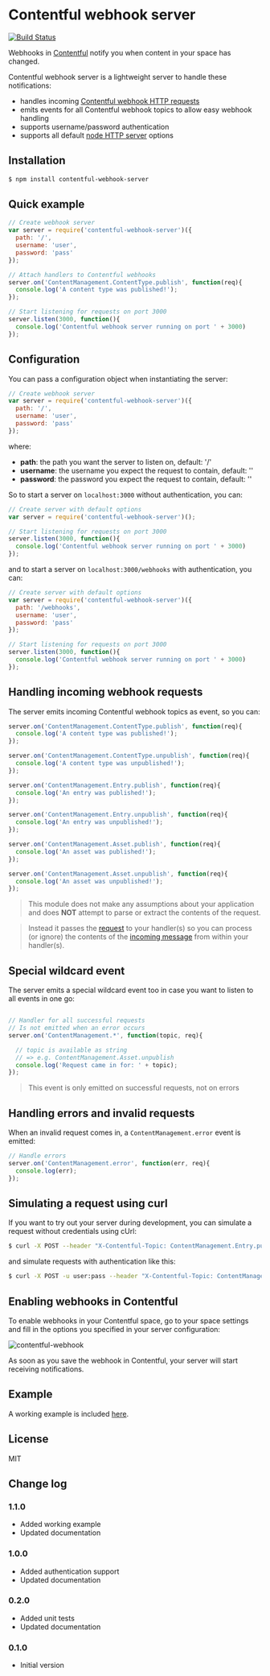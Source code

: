 # Contentful webhook server

[![Build Status](https://travis-ci.org/jvandemo/contentful-webhook-server.svg?branch=master)](https://travis-ci.org/jvandemo/contentful-webhook-server)

Webhooks in [Contentful](https://www.contentful.com) notify you when content in your space has changed.

Contentful webhook server is a lightweight server to handle these notifications:

- handles incoming [Contentful webhook HTTP requests](https://www.contentful.com/developers/documentation/content-delivery-api/#webhooks)
- emits events for all Contentful webhook topics to allow easy webhook handling
- supports username/password authentication
- supports all default [node HTTP server](https://nodejs.org/api/http.html) options

## Installation

```bash
$ npm install contentful-webhook-server
```

## Quick example

```javascript
// Create webhook server
var server = require('contentful-webhook-server')({
  path: '/',
  username: 'user',
  password: 'pass'
});

// Attach handlers to Contentful webhooks
server.on('ContentManagement.ContentType.publish', function(req){
  console.log('A content type was published!');
});

// Start listening for requests on port 3000
server.listen(3000, function(){
  console.log('Contentful webhook server running on port ' + 3000)
});

```

## Configuration

You can pass a configuration object when instantiating the server:

```javascript
// Create webhook server
var server = require('contentful-webhook-server')({
  path: '/',
  username: 'user',
  password: 'pass'
});
```

where:

- **path**: the path you want the server to listen on, default: '/'
- **username**: the username you expect the request to contain, default: ''
- **password**: the password you expect the request to contain, default: ''

So to start a server on `localhost:3000` without authentication, you can:

```javascript
// Create server with default options
var server = require('contentful-webhook-server')();

// Start listening for requests on port 3000
server.listen(3000, function(){
  console.log('Contentful webhook server running on port ' + 3000)
});
```

and to start a server on `localhost:3000/webhooks` with authentication, you can:

```javascript
// Create server with default options
var server = require('contentful-webhook-server')({
  path: '/webhooks',
  username: 'user',
  password: 'pass'
});

// Start listening for requests on port 3000
server.listen(3000, function(){
  console.log('Contentful webhook server running on port ' + 3000)
});
```

## Handling incoming webhook requests

The server emits incoming Contentful webhook topics as event, so you can:

```javascript
server.on('ContentManagement.ContentType.publish', function(req){
  console.log('A content type was published!');
});

server.on('ContentManagement.ContentType.unpublish', function(req){
  console.log('A content type was unpublished!');
});

server.on('ContentManagement.Entry.publish', function(req){
  console.log('An entry was published!');
});

server.on('ContentManagement.Entry.unpublish', function(req){
  console.log('An entry was unpublished!');
});

server.on('ContentManagement.Asset.publish', function(req){
  console.log('An asset was published!');
});

server.on('ContentManagement.Asset.unpublish', function(req){
  console.log('An asset was unpublished!');
});
```

> This module does not make any assumptions about your application and does **NOT** attempt to parse or extract the contents of the request.

> Instead it passes the [request](https://nodejs.org/api/http.html#http_http_incomingmessage) to your handler(s) so you can process (or ignore) the contents of the [incoming message](https://nodejs.org/api/http.html#http_http_incomingmessage) from within your handler(s).


## Special wildcard event

The server emits a special wildcard event too in case you want to listen to all events in one go:

```javascript

// Handler for all successful requests
// Is not emitted when an error occurs
server.on('ContentManagement.*', function(topic, req){

  // topic is available as string
  // => e.g. ContentManagement.Asset.unpublish
  console.log('Request came in for: ' + topic);
});
```

> This event is only emitted on successful requests, not on errors

## Handling errors and invalid requests

When an invalid request comes in, a `ContentManagement.error` event is emitted:

```javascript
// Handle errors
server.on('ContentManagement.error', function(err, req){
  console.log(err);
});
```

## Simulating a request using curl

If you want to try out your server during development, you can simulate a request without credentials using cUrl:

```bash
$ curl -X POST --header "X-Contentful-Topic: ContentManagement.Entry.publish" localhost:3000
```

and simulate requests with authentication like this:

```bash
$ curl -X POST -u user:pass --header "X-Contentful-Topic: ContentManagement.Entry.publish" localhost:3000
```

## Enabling webhooks in Contentful

To enable webhooks in your Contentful space, go to your space settings and fill in the options you specified in your server configuration:

![contentful-webhook](https://cloud.githubusercontent.com/assets/1859381/7337492/fc2b25e6-ec2b-11e4-99ef-ddaba53e77a6.png)

As soon as you save the webhook in Contentful, your server will start receiving notifications.

## Example

A working example is included [here](examples/webhook-server.js).

## License

MIT

## Change log

### 1.1.0

- Added working example
- Updated documentation

### 1.0.0

- Added authentication support
- Updated documentation

### 0.2.0

- Added unit tests
- Updated documentation

### 0.1.0

- Initial version
